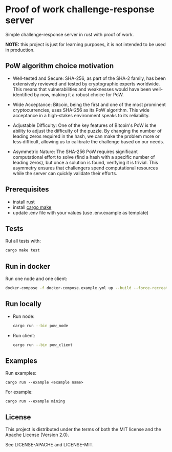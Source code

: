 # Proof of work challenge-response server

Simple challenge-response server in rust with proof of work.

**NOTE:** this project is just for learning purposes, it is not intended to be used in production.

## PoW algorithm choice motivation

- Well-tested and Secure: SHA-256, as part of the SHA-2 family, has been extensively reviewed and tested by cryptographic experts worldwide. This means that vulnerabilities and weaknesses would have been well-identified by now, making it a robust choice for PoW.

- Wide Acceptance: Bitcoin, being the first and one of the most prominent cryptocurrencies, uses SHA-256 as its PoW algorithm. This wide acceptance in a high-stakes environment speaks to its reliability.

- Adjustable Difficulty: One of the key features of Bitcoin's PoW is the ability to adjust the difficulty of the puzzle. By changing the number of leading zeros required in the hash, we can make the problem more or less difficult, allowing us to calibrate the challenge based on our needs.

- Asymmetric Nature: The SHA-256 PoW requires significant computational effort to solve (find a hash with a specific number of leading zeros), but once a solution is found, verifying it is trivial. This asymmetry ensures that challengers spend computational resources while the server can quickly validate their efforts.

## Prerequisites

- install [rust](https://www.rust-lang.org/tools/install)
- install [cargo make](https://docs.rs/crate/cargo-make/latest)
- update .env file with your values (use .env.example as template)

## Tests

Rul all tests with:

```bash
cargo make test
```

## Run in docker

Run one node and one client:

```bash
docker-compose -f docker-compose.example.yml up --build --force-recreate --remove-orphans
```

## Run locally

- Run node:
  ```bash
  cargo run --bin pow_node
  ```
- Run client:
  ```bash
  cargo run --bin pow_client
  ```

## Examples

Run examples:

```
cargo run --example <example name>
```

For example:

```
cargo run --example mining
```

## License

This project is distributed under the terms of both the MIT license and the Apache License (Version 2.0).

See LICENSE-APACHE and LICENSE-MIT.
